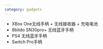 ```yaml
---
category: gadgets
---
```

* XBox One无线手柄 + 无线接收器 + 充电电池
* 8bitdo SN30pro+ 无线蓝牙手柄
* PS4 无线蓝牙手柄
* Switch Pro手柄
